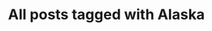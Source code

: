 ---
layout: tag
title: "All posts tagged with Alaska"
permalink: /weblog/tags/alaska/
taxonomy: Alaska
---